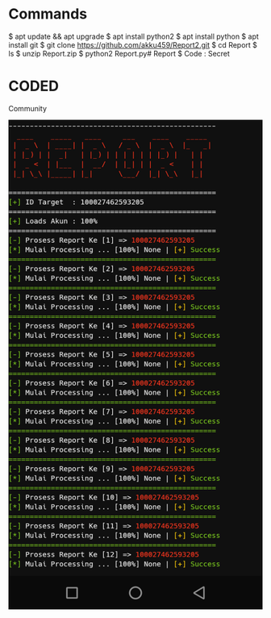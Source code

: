 # Commands

 $ apt update && apt upgrade
 $ apt install python2 
$ apt install python
$  apt install git 
 $ git clone https://github.com/akku459/Report2.git
 $ cd Report
 $ ls 
$ unzip Report.zip 
 $ python2 Report.py# Report
 $ Code : Secret

# CODED
   Community

<Img src="Stock/Report.png">
